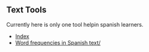 ## Text Tools

Currently here is only one tool helpin spanish learners.

- [Index](https://met.github.io/text-tools/)
- [Word frequencies in Spanish text/](https://met.github.io/text-tools/spanish)


